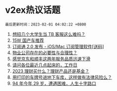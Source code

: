 # v2ex热议话题

`最后更新时间：2023-02-01 04:02:22 +0800`

1. [想招几个大学生当 TB 客服这么难吗？](https://www.v2ex.com/t/911967)
1. [15W 国产车推荐](https://www.v2ex.com/t/911893)
1. [订阅通 2.0 发布 - iOS/Mac 订阅管理软件[送码]](https://www.v2ex.com/t/911840)
1. [物业公司存在的必要性与合理性？](https://www.v2ex.com/t/911891)
1. [感觉京东和顺丰这两年服务品质迅速下滑](https://www.v2ex.com/t/911831)
1. [请问各位最近几点起床的，工作日](https://www.v2ex.com/t/911864)
1. [2023 理财买什么？理财产品还是基金？](https://www.v2ex.com/t/911848)
1. [用打印的车牌号进地下车库，这样做有法律风险么？](https://www.v2ex.com/t/911876)
1. [94 年今年 29 岁，遭遇困难，人生十字路口](https://www.v2ex.com/t/912029)

